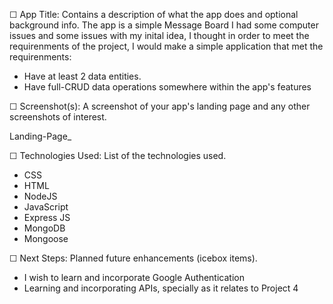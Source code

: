 

☐ App Title: Contains a description of what the app does and optional background info.
The app is a simple Message Board
I had some computer issues and some issues with my inital idea, I thought in order to meet the requirenments of the project, I would make a simple application that met the requirenments:
- Have at least 2 data entities.
- Have full-CRUD data operations somewhere within the app's features

☐ Screenshot(s): A screenshot of your app's landing page and any other screenshots of interest.

Landing-Page_ <img scr= "./Images/landing.png"/>


☐ Technologies Used: List of the technologies used.

- CSS
- HTML
- NodeJS  
- JavaScript
- Express JS
- MongoDB
- Mongoose

☐ Next Steps: Planned future enhancements (icebox items).
- I wish to learn and incorporate Google Authentication 
- Learning and incorporating APIs, specially as it relates to Project 4


